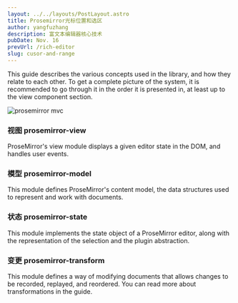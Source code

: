 ```yaml
---
layout: ../../layouts/PostLayout.astro
title: Prosemirror光标位置和选区
author: yangfuzhang
description: 富文本编辑器核心技术
pubDate: Nov. 16
prevUrl: /rich-editor
slug: cusor-and-range
---
```


This guide describes the various concepts used in the library, and how they relate to each other. To get a complete picture of the system, it is recommended to go through it in the order it is presented in, at least up to the view component section.

![prosemirror mvc](/prosemirror-mvc.png)

### 视图 prosemirror-view
ProseMirror's view module displays a given editor state in the DOM, and handles user events.

### 模型 prosemirror-model
This module defines ProseMirror's content model, the data structures used to represent and work with documents.

### 状态 prosemirror-state
This module implements the state object of a ProseMirror editor, along with the representation of the selection and the plugin abstraction.

### 变更 prosemirror-transform
This module defines a way of modifying documents that allows changes to be recorded, replayed, and reordered. You can read more about transformations in the guide.

